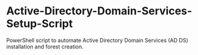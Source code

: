 # Active-Directory-Domain-Services-Setup-Script
PowerShell script to automate Active Directory Domain Services (AD DS) installation and forest creation.
